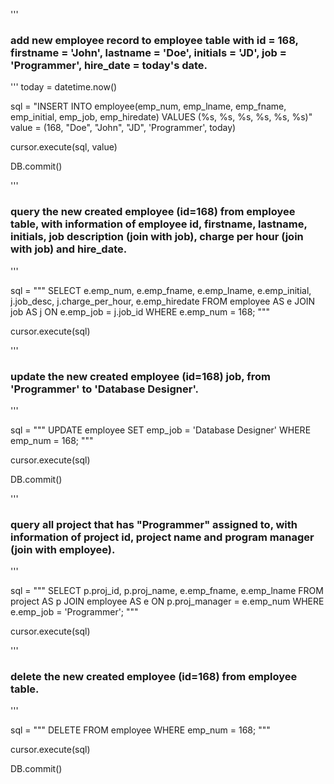 '''
### add new employee record to employee table with id = 168, firstname = 'John', lastname = 'Doe', initials = 'JD', job = 'Programmer', hire_date = today's date.
'''
today = datetime.now()

sql = "INSERT INTO employee(emp_num, emp_lname, emp_fname, emp_initial, emp_job, emp_hiredate) VALUES (%s, %s, %s, %s, %s, %s)"
value = (168, "Doe", "John", "JD", 'Programmer', today)

cursor.execute(sql, value)

DB.commit()

'''
### query the new created employee (id=168) from employee table, with information of employee id, firstname, lastname, initials, job description (join with job), charge per hour (join with job) and hire_date.
'''

sql = """
SELECT 
    e.emp_num,
    e.emp_fname,
    e.emp_lname,
    e.emp_initial,
    j.job_desc,
    j.charge_per_hour,
    e.emp_hiredate
FROM 
    employee AS e
JOIN 
    job AS j ON e.emp_job = j.job_id
WHERE 
    e.emp_num = 168;
"""

cursor.execute(sql)

'''
### update the new created employee (id=168) job, from 'Programmer' to 'Database Designer'.
'''

sql = """
UPDATE employee
SET emp_job = 'Database Designer'
WHERE emp_num = 168;
"""

cursor.execute(sql)

DB.commit()

'''
### query all project that has "Programmer" assigned to, with information of project id, project name and program manager (join with employee).
'''

sql = """
SELECT 
    p.proj_id,
    p.proj_name,
    e.emp_fname,
    e.emp_lname
FROM 
    project AS p
JOIN 
    employee AS e ON p.proj_manager = e.emp_num
WHERE 
    e.emp_job = 'Programmer';
"""

cursor.execute(sql)

'''
### delete the new created employee (id=168) from employee table.
'''

sql = """
DELETE FROM employee
WHERE emp_num = 168;
"""

cursor.execute(sql)

DB.commit()